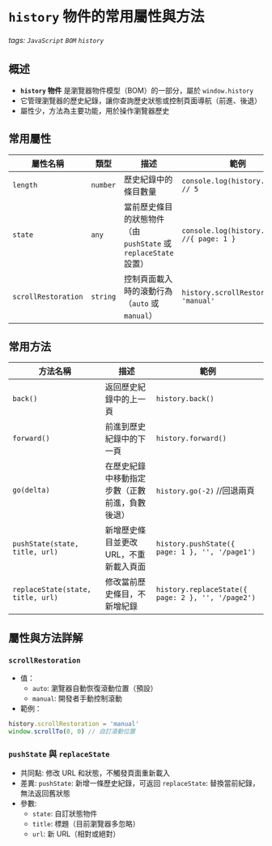 # `history` 物件的常用屬性與方法

###### tags: `JavaScript` `BOM` `history`

## 概述
- **`history` 物件** 是瀏覽器物件模型（BOM）的一部分，屬於 `window.history`
- 它管理瀏覽器的歷史紀錄，讓你查詢歷史狀態或控制頁面導航（前進、後退）
- 屬性少，方法為主要功能，用於操作瀏覽器歷史

## 常用屬性

| 屬性名稱 | 類型 | 描述 | 範例 |
|------------|------------|------------|------------|
| `length` | `number` | 歷史紀錄中的條目數量 | `console.log(history.length)` `// 5`    |
| `state` | `any` | 當前歷史條目的狀態物件（由 `pushState` 或 `replaceState` 設置） | `console.log(history.state)` `//{ page: 1 }` |
| `scrollRestoration` | `string` | 控制頁面載入時的滾動行為（`auto` 或 `manual`） | `history.scrollRestoration = 'manual'` |

## 常用方法

| 方法名稱          | 描述                              | 範例                                  |
|-------------------|-----------------------------------|---------------------------------------|
| `back()`          | 返回歷史紀錄中的上一頁            | `history.back()`                      |
| `forward()`       | 前進到歷史紀錄中的下一頁          | `history.forward()`                   |
| `go(delta)`       | 在歷史紀錄中移動指定步數（正數前進，負數後退） | `history.go(-2)` //回退兩頁 |
| `pushState(state, title, url)` | 新增歷史條目並更改 URL，不重新載入頁面 | `history.pushState({ page: 1 }, '', '/page1')` |
| `replaceState(state, title, url)` | 修改當前歷史條目，不新增紀錄   | `history.replaceState({ page: 2 }, '', '/page2')` |

## 屬性與方法詳解

### `scrollRestoration`
- 值：
  - `auto`: 瀏覽器自動恢復滾動位置（預設）
  - `manual`: 開發者手動控制滾動
- 範例：
```javascript
history.scrollRestoration = 'manual'
window.scrollTo(0, 0) // 自訂滾動位置
```

### `pushState` 與 `replaceState`
- 共同點: 修改 URL 和狀態，不觸發頁面重新載入
- 差異:
`pushState`: 新增一條歷史紀錄，可返回
`replaceState`: 替換當前紀錄，無法返回舊狀態
- 參數:
  - `state`: 自訂狀態物件
  - `title`: 標題（目前瀏覽器多忽略）
  - `url`: 新 URL（相對或絕對）